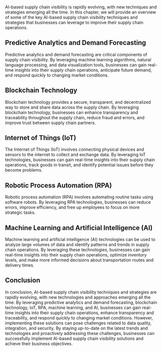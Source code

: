 
AI-based supply chain visibility is rapidly evolving, with new techniques and strategies emerging all the time. In this chapter, we will provide an overview of some of the key AI-based supply chain visibility techniques and strategies that businesses can leverage to improve their supply chain operations.

Predictive Analytics and Demand Forecasting
-------------------------------------------

Predictive analytics and demand forecasting are critical components of supply chain visibility. By leveraging machine learning algorithms, natural language processing, and data visualization tools, businesses can gain real-time insights into their supply chain operations, anticipate future demand, and respond quickly to changing market conditions.

Blockchain Technology
---------------------

Blockchain technology provides a secure, transparent, and decentralized way to store and share data across the supply chain. By leveraging blockchain technology, businesses can enhance transparency and traceability throughout the supply chain, reduce fraud and errors, and improve trust between supply chain partners.

Internet of Things (IoT)
------------------------

The Internet of Things (IoT) involves connecting physical devices and sensors to the internet to collect and exchange data. By leveraging IoT technologies, businesses can gain real-time insights into their supply chain operations, track goods in transit, and identify potential issues before they become problems.

Robotic Process Automation (RPA)
--------------------------------

Robotic process automation (RPA) involves automating routine tasks using software robots. By leveraging RPA technologies, businesses can reduce errors, improve efficiency, and free up employees to focus on more strategic tasks.

Machine Learning and Artificial Intelligence (AI)
-------------------------------------------------

Machine learning and artificial intelligence (AI) technologies can be used to analyze large volumes of data and identify patterns and trends in supply chain operations. By leveraging these technologies, businesses can gain real-time insights into their supply chain operations, optimize inventory levels, and make more informed decisions about transportation routes and delivery times.

Conclusion
----------

In conclusion, AI-based supply chain visibility techniques and strategies are rapidly evolving, with new technologies and approaches emerging all the time. By leveraging predictive analytics and demand forecasting, blockchain technology, IoT, RPA, machine learning, and AI, businesses can gain real-time insights into their supply chain operations, enhance transparency and traceability, and respond quickly to changing market conditions. However, implementing these solutions can pose challenges related to data quality, integration, and security. By staying up-to-date on the latest trends and technologies and proactively addressing these challenges, businesses can successfully implement AI-based supply chain visibility solutions and achieve their business objectives.
